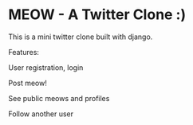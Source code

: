# MEOW - A Twitter Clone :) 

This is a mini twitter clone built with django.

Features:

User registration, login

Post meow! 

See public meows and profiles

Follow another user


